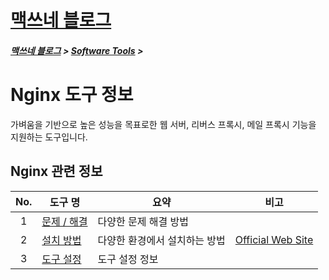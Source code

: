 <link rel="stylesheet" type="text/css" href="/css/style-header.css">
<link href="https://cdn.jsdelivr.net/npm/bootstrap@5.3.0-alpha1/dist/css/bootstrap.min.css" rel="stylesheet" integrity="sha384-GLhlTQ8iRABdZLl6O3oVMWSktQOp6b7In1Zl3/Jr59b6EGGoI1aFkw7cmDA6j6gD" crossorigin="anonymous">

<div class="sticky-top bg-white pt-1 pb-2">
<h1><a href="/">맥쓰네 블로그</a></h1>
<h5> 
<a href="/">맥쓰네 블로그</a>
>
<a href="/software_tools/">Software Tools</a>
>
</h5>
</div>

# Nginx 도구 정보
가벼움을 기반으로 높은 성능을 목표로한 웹 서버, 리버스 프록시, 메일 프록시 기능을 지원하는 도구입니다.

## Nginx 관련 정보

| No. | 도구 명 | 요약 | 비고 |
| :---: | --- | --- | --- |
| 1 | [문제 / 해결](./trouble_shooting/ "https://max-jayee.github.io/software_tools/gitlab/trouble_shooting") | 다양한 문제 해결 방법 | |
| 2 | [설치 방법](./installation/ "https://max-jayee.github.io/software_tools/nginx/installation") | 다양한 환경에서 설치하는 방법 | [Official Web Site](https://nginx.org/en/docs/install.html "https://nginx.org/en/docs/install.html") |
| 3 | [도구 설정](./settings/ "https://max-jayee.github.io/software_tools/nginx/settings") | 도구 설정 정보 | |